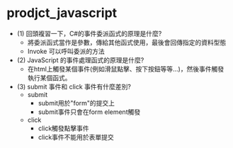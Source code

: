 # prodjct_javascript

- (1) 回頭複習一下，C#的事件委派函式的原理是什麼?
  - 將委派函式當作是參數，傳給其他函式使用，最後會回傳指定的資料型態
  - Invoke 可以呼叫委派的方法
- (2) JavaScript 的事件處理函式的原理是什麼?
  - 在html上觸發某個事件(例如滑鼠點擊、按下按鈕等等...)，然後事件觸發執行某個函式。
- (3) submit 事件和 click 事件有什麼差別?
  - submit
    - submit用於"form"的提交上
    - submit事件只會在form element觸發
  - click
    - click觸發點擊事件
    - click事件不能用於表單提交
